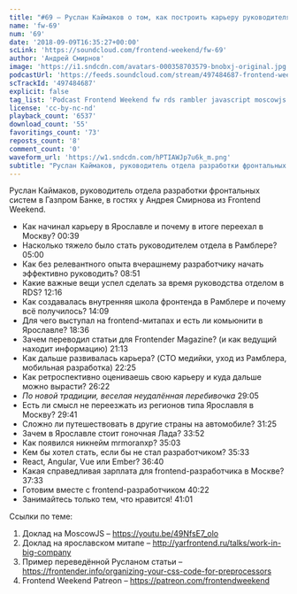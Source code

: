 ```yaml
---
title: "#69 – Руслан Каймаков о том, как построить карьеру руководителя в мире разработки"
name: 'fw-69'
num: '69'
date: '2018-09-09T16:35:27+00:00'
scLink: 'https://soundcloud.com/frontend-weekend/fw-69'
author: 'Андрей Смирнов'
image: 'https://i1.sndcdn.com/avatars-000358703579-bnobxj-original.jpg'
podcastUrl: 'https://feeds.soundcloud.com/stream/497484687-frontend-weekend-fw-69.m4a'
scTrackId: '497484687'
explicit: false
tag_list: 'Podcast Frontend Weekend fw rds rambler javascript moscowjs'
license: 'cc-by-nc-nd'
playback_count: '6537'
download_count: '55'
favoritings_count: '73'
reposts_count: '8'
comment_count: '0'
waveform_url: 'https://w1.sndcdn.com/hPTIAWJp7u6k_m.png'
subtitle: "Руслан Каймаков, руководитель отдела разработки фронтальных систем в Газпром Банке, в гостях у Андрея Смирнова из Frontend Weekend. "
---
```

Руслан Каймаков, руководитель отдела разработки фронтальных систем в Газпром Банке, в гостях у Андрея Смирнова из Frontend Weekend. 

- Как начинал карьеру в Ярославле и почему в итоге переехал в Москву? <timecode sec="39">00:39</timecode>
- Насколько тяжело было стать руководителем отдела в Рамблере? <timecode sec="300">05:00</timecode>
- Как без релевантного опыта вчерашнему разработчику начать эффективно руководить? <timecode sec="531">08:51</timecode>
- Какие важные вещи успел сделать за время руководства отделом в RDS? <timecode sec="736">12:16</timecode>
- Как создавалась внутренняя школа фронтенда в Рамблере и почему всё получилось? <timecode sec="849">14:09</timecode>
- Для чего выступал на frontend-митапах и есть ли комьюнити в Ярославле? <timecode sec="1116">18:36</timecode>
- Зачем переводил статьи для Frontender Magazine? (и как ведущий находит информацию) <timecode sec="1273">21:13</timecode>
- Как дальше развивалась карьера? (CTO медийки, уход из Рамблера, мобильная разработка) <timecode sec="1345">22:25</timecode>
- Как ретроспективно оцениваешь свою карьеру и куда дальше можно вырасти? <timecode sec="1582">26:22</timecode>
- *По новой традиции, веселая неудалённая перебивочка* <timecode sec="1745">29:05</timecode>
- Есть ли смысл не переезжать из регионов типа Ярославля в Москву? <timecode sec="1781">29:41</timecode>
- Сложно ли путешествовать в другие страны на автомобиле? <timecode sec="1885">31:25</timecode>
- Зачем в Ярославле стоит гоночная Лада? <timecode sec="2032">33:52</timecode>
- Как появился никнейм mrmoranxp? <timecode sec="2103">35:03</timecode>
- Кем бы хотел стать, если бы не стал разработчиком? <timecode sec="2133">35:33</timecode>
- React, Angular, Vue или Ember? <timecode sec="2200">36:40</timecode>
- Какая справедливая зарплата для frontend-разработчика в Москве? <timecode sec="2253">37:33</timecode>
- Готовим вместе с frontend-разработчиком <timecode sec="2422">40:22</timecode>
- Занимайтесь только тем, что нравится! <timecode sec="2461">41:01</timecode>

Ссылки по теме:
1) Доклад на MoscowJS – https://youtu.be/49NfsE7_olo
2) Доклад на ярославском митапе – http://yarfrontend.ru/talks/work-in-big-company
3) Пример переведённой Русланом статьи – https://frontender.info/organizing-your-css-code-for-preprocessors
4) Frontend Weekend Patreon – https://patreon.com/frontendweekend